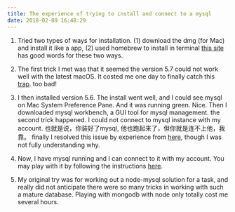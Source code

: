```yaml
---
title: The experience of trying to install and connect to a mysql
date: 2018-02-09 16:48:29
---
```



1. Tried two types of ways for installation. (1) download the dmg (for Mac) and install it like a app, (2) used homebrew to install in terminal [this site](https://www.cnblogs.com/chenmo-xpw/p/6102933.html) has good words for these two ways.


2. The first trick I met was that it seemed the version 5.7 could not work well with the latest macOS. It costed me one day to finally catch this [trap](https://devmarketer.io/learn/do-not-install-mysql-macos-sierra-how-to-fix/). too bad!


3. I then installed version 5.6. The install went well, and I could see mysql on Mac System Preference Pane. And it was running green. Nice. Then I downloaded mysql workbench, a GUI tool for mysql management. the second trick happened. I could not connect to mysql instance with my account. 也就是说，你装好了mysql, 他也跑起来了，但你就是连不上他，我靠。
    finally I resolved this issue by experience from [here](http://www.jb51.net/article/105668.htm), though I was not fully understanding why.

4. Now, I have mysql running and I can connect to it with my account. You may play with it by following the instructions [here](https://dev.mysql.com/doc/refman/5.6/en/selecting-all.html).

5. My original try was for working out a node-mysql solution for a task, and really did not anticipate there were so many tricks in working with such a mature database. Playing with mongodb with node only totally cost me several hours.

